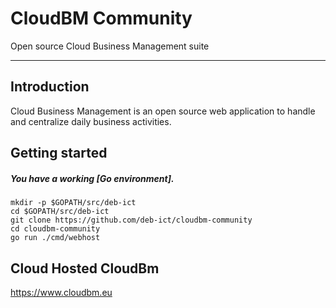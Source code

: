 # CloudBM Community
Open source Cloud Business Management suite

---

## Introduction
Cloud Business Management is an open source web application to handle and centralize daily business activities.


## Getting started

##### You have a working [Go environment].

```
mkdir -p $GOPATH/src/deb-ict
cd $GOPATH/src/deb-ict
git clone https://github.com/deb-ict/cloudbm-community
cd cloudbm-community
go run ./cmd/webhost
```

## Cloud Hosted CloudBm
https://www.cloudbm.eu
